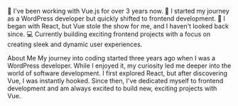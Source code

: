 🎨 I've been working with Vue.js for over 3 years now.
🌱 I started my journey as a WordPress developer but quickly shifted to frontend development.
🚀 I began with React, but Vue stole the show for me, and I haven't looked back since.
💻 Currently building exciting frontend projects with a focus on creating sleek and dynamic user experiences.

About Me
My journey into coding started three years ago when I was a WordPress developer. While I enjoyed it, my curiosity led me deeper into the world of software development. I first explored React, but after discovering Vue, I was instantly hooked. Since then, I've dedicated myself to frontend development and am always excited to build new, exciting projects with Vue.
